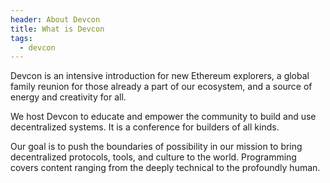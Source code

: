 ```yaml
---
header: About Devcon
title: What is Devcon
tags:
  - devcon
---
```


Devcon is an intensive introduction for new Ethereum explorers, a global family reunion for those already a part of our ecosystem, and a source of energy and creativity for all.

We host Devcon to educate and empower the community to build and use decentralized systems. It is a conference for builders of all kinds. 

Our goal is to push the boundaries of possibility in our mission to bring decentralized protocols, tools, and culture to the world. Programming covers content ranging from the deeply technical to the profoundly human.
